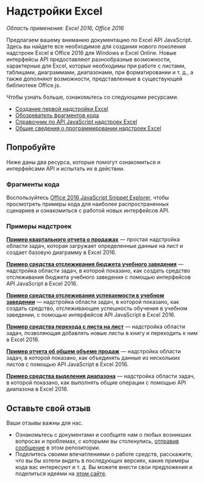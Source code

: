 # Надстройки Excel

_Область применения: Excel 2016, Office 2016_

Предлагаем вашему вниманию документацию по Excel API JavaScript. Здесь вы найдете все необходимое для создания нового поколения надстроек Excel в Office 2016 для Windows и Excel Online. Новые интерфейсы API предоставляют разнообразные возможности, характерные для Excel, которые необходимы при работе с листами, таблицами, диаграммами, диапазонами, при форматировании и т. д., а также дополняют возможности, представленные в существующей библиотеке Office.js.

Чтобы узнать больше, ознакомьтесь со следующими ресурсами. 

* [Создание первой надстройки Excel](build-your-first-excel-add-in.md)
* [Обозреватель фрагментов кода](https://github.com/OfficeDev/office-js-snippet-explorer)
* [Справочник по API JavaScript надстроек Excel](excel-add-ins-javascript-reference.md)
* [Общие сведения о программировании надстроек Excel](excel-add-ins-programming-overview.md)


## Попробуйте

Ниже даны два ресурса, которые помогут ознакомиться и интерфейсами API и испытать их в действии.

### Фрагменты кода

Воспользуйтесь [Office 2016 JavaScript Snippet Explorer](http://officesnippetexplorer.azurewebsites.net/#/snippets/excel), чтобы просмотреть примеры кода для наиболее распространенных сценариев и ознакомиться с работой новых интерфейсов API. 

### Примеры надстроек

**[Пример квартального отчета о продажах](https://github.com/OfficeDev/Excel-Add-in-JS-QuarterlySalesReport)** — простая надстройка области задач, которая загружает определенные данные на лист и создает базовую диаграмму в Excel 2016. 

**[Пример средства отслеживания бюджета учебного заведения](https://github.com/OfficeDev/Excel-Add-in-JS-CollegeBudgetTracker)** — надстройка области задач, в которой показано, как создать средство отслеживания бюджета учебного заведения с помощью интерфейсов API JavaScript в Excel 2016. 

**[Пример средства отслеживания успеваемости в учебном заведении](https://github.com/OfficeDev/Excel-Add-in-JS-CollegeCreditsTracker)** — надстройка области задач, в которой показано, как создать средство, отслеживающее успешность обучения в учебном заведении, с помощью интерфейсов API JavaScript в Excel 2016. 

**[Пример средства перехода с листа на лист](https://github.com/OfficeDev/Excel-Add-in-JS-SheetSwitcher)** — надстройка области задач, позволяющая добавлять новые листы в книгу и переходить к ним в Excel 2016. 

**[Пример отчета об общем объеме продаж](https://github.com/OfficeDev/Excel-Add-in-JS-ConsolidatedSalesReport)** — надстройка области задач, в которой показано, как объединять данные из нескольких листов с помощью API JavaScript в Excel 2016. 

**[Пример средства выделения диапазона](https://github.com/OfficeDev/Excel-Add-in-JS-RangeHighlighter)** — надстройка области задач, в которой показано, как выполнять общие операции с помощью API диапазона в Excel 2016.


## Оставьте свой отзыв

Ваши отзывы важны для нас. 

* Ознакомьтесь с документами и сообщите нам о любых возникших вопросах и проблемах, с которыми вы столкнулись, [отправив сообщение](https://github.com/OfficeDev/office-js-docs/issues) в этом репозитории.
* Поделитесь своими впечатлениями о работе средств, расскажите, что вы бы хотели видеть в последующих версиях, какие примеры кода вас интересуют и т. д. Вы можете внести свои предложения и поделиться идеями на [этом сайте](http://officespdev.uservoice.com/).

